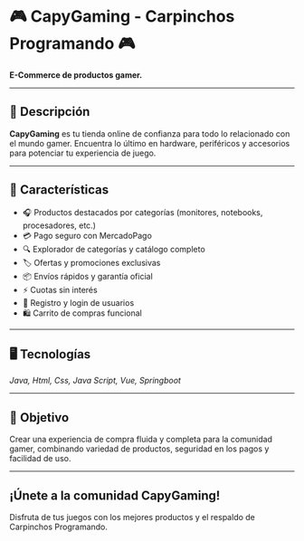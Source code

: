 # 🎮 CapyGaming - Carpinchos Programando 🎮

**E-Commerce de productos gamer.**  

---

## 🔹 Descripción
**CapyGaming** es tu tienda online de confianza para todo lo relacionado con el mundo gamer. Encuentra lo último en hardware, periféricos y accesorios para potenciar tu experiencia de juego.  

---

## 🛒 Características
- 🎧 Productos destacados por categorías (monitores, notebooks, procesadores, etc.)  
- 💳 Pago seguro con MercadoPago  
- 🔍 Explorador de categorías y catálogo completo  
- 🏷️ Ofertas y promociones exclusivas  
- 📦 Envíos rápidos y garantía oficial  
- ⚡ Cuotas sin interés  
- 📝 Registro y login de usuarios  
- 🛍️ Carrito de compras funcional  

---

## 🖥️ Tecnologías
*Java, Html, Css, Java Script, Vue, Springboot*  

---

## 📌 Objetivo
Crear una experiencia de compra fluida y completa para la comunidad gamer, combinando variedad de productos, seguridad en los pagos y facilidad de uso.  

---

## ¡Únete a la comunidad CapyGaming!
Disfruta de tus juegos con los mejores productos y el respaldo de Carpinchos Programando.  
